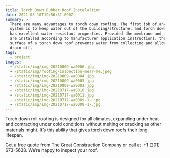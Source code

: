 ```yaml
---
title: Torch Down Rubber Roof Instalaltion
date: 2021-08-10T19:56:51.090Z
summary: >
  There are many advantages to torch down roofing. The first job of any roof
  system is to keep water out of the building/structure, and torch down roofing
  has excellent water-resistant properties. Provided the membrane and insulation
  are installed according to manufacturer application instructions, the flat
  surface of a torch down roof prevents water from collecting and allows it to
  drain off.
tags:
  - project
images:
  - /static/img/img-20210809-wa0006.jpg
  - /static/img/roofing-inspection-near-me.jpeg
  - /static/img/img-20210809-wa0004.jpg
  - /static/img/img-20210809-wa0005.jpg
  - /static/img/img-20210809-wa0002.jpg
  - /static/img/img-20210717-wa0010.jpg
  - /static/img/img-20210717-wa0011.jpg
  - /static/img/img-20210717-wa0009-1-.jpg
  - /static/img/img-20210717-wa0008-1-.jpg
---
```

Torch down roll roofing is designed for all climates, expanding under heat and contracting under cold conditions without melting or cracking as other materials might. It’s this ability that gives torch down roofs their long lifespan.

<!--StartFragment-->

Get a free quote from The Great Construction Company or call at  +1 (201) 673-5638. We’re happy to inspect your roof.

<!--EndFragment-->